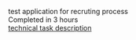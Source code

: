 test application for recruting process \
Completed in 3 hours \
[technical task description]([https://website-name.com](https://personal.onlyoffice.com/products/files/doceditor?fileid=4391446&doc=bktjcm5BTWZwMFlLYS8wbGdWdE5LTGJWU0lJcXFjQU54Z2ZMZE5TQXg3cz0_NDM5MTQ0Ng))

